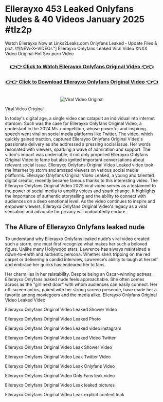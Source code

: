 # Ellerayxo 453 Leaked Onlyfans Nudes & 40 Videos January 2025 #tIz2p

Watch Ellerayxo Now at Links2Leaks.com Onlyfans Leaked - Update Files & pict. !#[NEW-X~VIDEOs™] Ellerayxo Onlyfans Leaked Viral Video XNXX Video Original Hot Sex porn Video
<br>
<div align="center">
<h3><a href="https://links2leaks.com/ellerayxo" rel="nofollow">👉👉 Click to Watch Ellerayxo Onlyfans Original Video 👈👈</a></h3>
<h3><a href="https://links2leaks.com/ellerayxo" rel="nofollow">👉👉 Click to Download Ellerayxo Onlyfans Original Video 👈👈</a></h3>
<br>
<a href="https://links2leaks.com/ellerayxo" rel="nofollow"><img src="https://i.ibb.co/Gkj2r4b/banner.png" alt="Viral Video Original" style="max-width: 100%; display: inline-block;" data-target="animated-image.originalImage"></a>
</div>

Viral Video Original

In today's digital age, a single video can catapult an individual into internet stardom. Such was the case for Ellerayxo Onlyfans Original Video, a contestant in the 2024 Ms. competition, whose powerful and inspiring speech went viral on social media platforms like Twitter.
The video, which quickly gained traction, captured Ellerayxo Onlyfans Original Video's passionate delivery as she addressed a pressing social issue. Her words resonated with viewers, sparking a wave of admiration and support. The video's impact was undeniable; it not only propelled Ellerayxo Onlyfans Original Video to fame but also ignited important conversations about relevant social issue.
Ellerayxo Onlyfans Original Video Leaked video took the internet by storm and amazed viewers on various social media platforms. Ellerayxo Onlyfans Original Video Leaked, a young and talented digital creator, recently became famous thanks to this interesting video.
The Ellerayxo Onlyfans Original Video 2025 viral video serves as a testament to the power of social media to amplify voices and spark change. It highlights the importance of authentic storytelling and the ability to connect with audiences on a deep emotional level. As the video continues to inspire and empower viewers, Ellerayxo Onlyfans Original Video's legacy as a viral sensation and advocate for privacy will undoubtedly endure.

<h2>The Allure of Ellerayxo Onlyfans leaked nude</h2>


To understand why Ellerayxo Onlyfans leaked nude’s viral video created such a storm, one must first recognize what makes her such a beloved figure. Unlike many Hollywood stars, Lawrence has always maintained a down-to-earth and authentic persona. Whether she’s tripping on the red carpet or delivering a candid interview, Lawrence’s ability to laugh at herself and embrace her quirks has endeared her to fans.

Her charm lies in her relatability. Despite being an Oscar-winning actress, Ellerayxo Onlyfans leaked nude feels approachable. She often comes across as the "girl next door" with whom audiences can easily connect. Her off-screen antics, paired with her strong screen presence, have made her a favorite among moviegoers and the media alike.
Ellerayxo Onlyfans Original Video Leaked Video

Ellerayxo Onlyfans Original Video Leaked Shower Video

Ellerayxo Onlyfans Original Video Leaked Photo

Ellerayxo Onlyfans Original Video Leaked video instagram

Ellerayxo Onlyfans Original Video Leaked Video Twitter

Ellerayxo Onlyfans Original Video Leak Shower Video

Ellerayxo Onlyfans Original Video Leak Twitter Video

Ellerayxo Onlyfans Original Video Leak Onlyfans Video

Ellerayxo Onlyfans Original Video Only Fans leak video

Ellerayxo Onlyfans Original Video Leak leaked pictures

Ellerayxo Onlyfans Original Video Leak explicit content leak